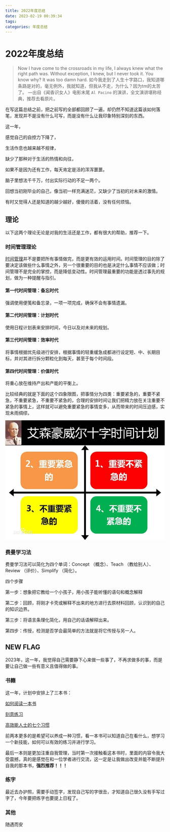 ```yaml
---
title: 2022年度总结
date: 2023-02-19 00:39:34
tags:
categories: 年度总结
---
```


# 2022年度总结


> Now I have come to the crossroads in my life, I always knew what the right path was.
> Without exception, I knew, but I never took it.
> You know why?
> It was too damn hard.
> 如今我走到了人生十字路口，我知道哪条路是对的，毫无例外，我就知道，但我从不走，为什么？因为tm的太苦了。
> —出自《闻香识女人》电影末尾 `Al Pacino` 的演讲，全文演讲堪称经典，推荐去看原片。

<!-- more -->



在写这篇总结之前，把之前写的全部都回顾了一遍，却仍然不知道这篇该如何落笔，发现并不是没有什么可写，而是没有什么让我印象特别深刻的东西。

这一年，

感觉自己的自控力下降了，

生活作息也越来越不规律，

缺少了那种对于生活的热情和向往，

如果不是因为还有工作，每天肯定是活的浑浑噩噩。

脑子里想法千千万，付出实际行动的不足一两个。

回想当初刚毕业的自己，像当初一样充满迷茫，又缺少了当初的对未来的激情。

有时又觉得人还是知道的越少越好，傻傻的活着，没有任何烦恼。



## 理论

以下这两个理论无论是对我的生活还是工作，都有很大的帮助，推荐一下。

### 时间管理理论

[时间管理](https://zh.wikipedia.org/zh-hans/%E6%97%B6%E9%97%B4%E7%AE%A1%E7%90%86)并不是要把所有事情做完，而是更有效的运用时间。时间管理的目的除了要决定该做些什么事情之外，另一个很重要的目的也是决定什么事情不应该做；时间管理不是完全的掌控，而是降低变动性。时间管理最重要的功能是透过事先的规划，做为一种提醒与指引。

#### 第一代时间管理：备忘时代

强调使用便笺和备忘录，一项一项完成，确保不会有事情遗漏。

#### 第二代时间管理：计划时代

使用日程计划表来安排时间，今日以及对未来的规划。

#### 第三代时间管理：效率时代

将事情根据优先级进行安排，根据事情的轻重缓急成都进行设定短、中、长期目标，并对其进行拆分颗粒化到每天，甚至于每个时间段。

#### 第四代时间管理：价值时代

将重心放在维持产出和产能的平衡上。

比较经典的就是下面的这个四象限图，把事情分为四类：重要紧急的，重要不紧急，不重要紧急，不重要不紧急的，合理的安排时间让我们把精力放在关注重要不紧急的事情上，这样就可以避免重要紧急的事情变多，从而带来的时间压迫感，实现未雨绸缪。

![艾森豪威尔法则和费曼技巧- 知乎](https://raw.githubusercontent.com/popring/assets-repo/master/img/202302190217282.webp)

### 费曼学习法

费曼学习法可以简化为四个单词：Concept （概念）、Teach （教给别人）、Review （评价）、Simplify （简化）。

四个步骤

第一步：想象把它教给一个小孩子，用小孩子能听懂的语句和概念解释

第二步：回顾，将刚才卡壳或解释不出来的地方进行去原材料回顾，认识到的自己的知识边界。

第三步：将语言条理化简化，用自己的话语解释出来。

第四步：传授，检测是否学会最简单的方法就是将它传授与另一人。



## NEW FLAG

2023年，这一年，我觉得自己需要静下心来做一些事了，不再求做多的事，而是要让自己做一些有意义且值得做的事。



### 书籍

这一年，计划中安排上了三本书：

[如何阅读一本书](https://book.douban.com/subject/1013208/)

[刻意练习](https://book.douban.com/subject/26895993/)

[高效能人士的七个习惯](https://book.douban.com/subject/5325618/)

前两本更多的是希望可以养成一种习惯，看一本书可以知道自己在看什么，想学习一个新技能，如何可以有效的练习并进行学习。

最后一本则是更加注重自我管理，当时第一次接触看这本书时，里面的内容令我大受震撼，真的是感觉在和一位学者进行交流，这一定是让我做出改变并能不断提升自我的那本书，**强烈推荐！！！**



### 练字

最近去办护照，需要手动签字，发现自己写的字很丑，才知道自己很久没有手写过字了，今年要把练字也要提上日程了。



### 其他

随遇而安



